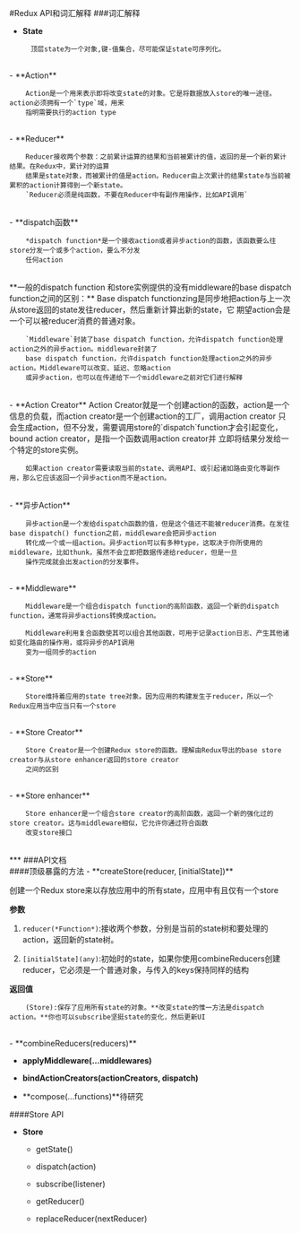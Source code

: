 #Redux API和词汇解释
###词汇解释
- **State**    

		顶层state为一个对象,键-值集合，尽可能保证state可序列化。
</br>
- **Action**    

		Action是一个用来表示即将改变state的对象。它是将数据放入store的唯一途径。action必须拥有一个`type`域，用来
		指明需要执行的action type
</br>
- **Reducer**    

		Reducer接收两个参数：之前累计运算的结果和当前被累计的值，返回的是一个新的累计结果。在Redux中，累计对的运算
		结果是state对象，而被累计的值是action。Reducer由上次累计的结果state与当前被累积的action计算得到一个新state。
		`Reducer必须是纯函数，不要在Reducer中有副作用操作，比如API调用`
</br>
- **dispatch函数**    

		*dispatch function*是一个接收action或者异步action的函数，该函数要么往store分发一个或多个action，要么不分发
		任何action
</br>
		**一般的dispatch function 和store实例提供的没有middleware的base dispatch function之间的区别：**
		Base dispatch functionzing是同步地把action与上一次从store返回的state发往reducer，然后重新计算出新的state，它
		期望action会是一个可以被reducer消费的普通对象。
		
		`Middleware`封装了base dispatch function，允许dispatch function处理action之外的异步action。middleware封装了
		base dispatch function，允许dispatch function处理action之外的异步action。Middleware可以改变、延迟、忽略action
		或异步action，也可以在传递给下一个middleware之前对它们进行解释
		
</br>
- **Action Creator**   
		Action Creator就是一个创建action的函数，action是一个信息的负载，而action creator是一个创建action的工厂，调用action creator
		只会生成action，但不分发，需要调用store的`dispatch`function才会引起变化，bound action creator，是指一个函数调用action creator并
		立即将结果分发给一个特定的store实例。
		
		如果action creator需要读取当前的state、调用API、或引起诸如路由变化等副作用，那么它应该返回一个异步action而不是action。  

</br>
- **异步Action**    

		异步action是一个发给dispatch函数的值，但是这个值还不能被reducer消费。在发往base dispatch() function之前，middleware会把异步action
		转化成一个或一组action。异步action可以有多种type，这取决于你所使用的middleware，比如thunk，虽然不会立即把数据传递给reducer，但是一旦
		操作完成就会出发action的分发事件。
		
</br>
- **Middleware**    

		Middleware是一个组合dispatch function的高阶函数，返回一个新的dispatch function，通常将异步actions转换成action。
		
		Middleware利用复合函数使其可以组合其他函数，可用于记录action日志、产生其他诸如变化路由的操作用，或将异步的API调用
		变为一组同步的action
			    

</br>
- **Store**    

		Store维持着应用的state tree对象。因为应用的构建发生于reducer，所以一个Redux应用当中应当只有一个store

</br>
- **Store Creator**    

		Store Creator是一个创建Redux store的函数。理解由Redux导出的base store creator与从store enhancer返回的store creator
		之间的区别

</br>
- **Store enhancer**    

		Store enhancer是一个组合store creator的高阶函数，返回一个新的强化过的store creator。这与middleware相似，它允许你通过符合函数
		改变store接口
</br>
***
###API文档
</br>
####顶级暴露的方法
- **createStore(reducer, [initialState])**    

创建一个Redux store来以存放应用中的所有state，应用中有且仅有一个store    

**参数**    

1. `reducer(*Function*)`:接收两个参数，分别是当前的state树和要处理的action，返回新的state树。    

2. `[initialState](any)`:初始时的state，如果你使用combineReducers创建reducer，它必须是一个普通对象，与传入的keys保持同样的结构       

**返回值**    

		(Store):保存了应用所有state的对象。**改变state的惟一方法是dispatch action。**你也可以subscribe坚挺state的变化，然后更新UI
		
</br>
- **combineReducers(reducers)**    

- **applyMiddleware(...middlewares)**    

- **bindActionCreators(actionCreators, dispatch)**    

- **compose(...functions)**待研究    

####Store API
</br>
* **Store**   

  - getState()    
  
  - dispatch(action)    
  
  - subscribe(listener)    
  
  - getReducer()    
  
  - replaceReducer(nextReducer)
